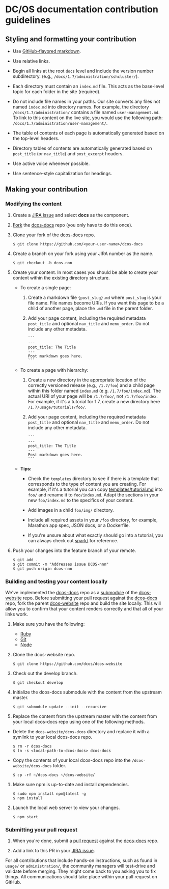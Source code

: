 # DC/OS documentation contribution guidelines

## Styling and formatting your contribution

- Use [GitHub-flavored markdown](https://help.github.com/enterprise/11.10.340/user/articles/github-flavored-markdown/).

- Use relative links.

- Begin all links at the root `docs` level and include the version number subdirectory. (e.g., `/docs/1.7/administration/sshcluster/`).

- Each directory must contain an `index.md` file. This acts as the base-level topic for each folder in the site (required).

- Do not include file names in your paths. Our site converts any files not named `index.md` into directory names. For example, the directory `/docs/1.7/administration/` contains a file named `user-management.md`. To link to this content on the live site, you would use the following path: `/docs/1.7/administration/user-management/`.

- The table of contents of each page is automatically generated based on the top-level headers.

- Directory tables of contents are automatically generated based on `post_title` (or `nav_title`) and `post_excerpt` headers.

- Use active voice whenever possible.

- Use sentence-style capitalization for headings.

## Making your contribution

### Modifying the content

1. Create a [JIRA issue](https://dcosjira.atlassian.net/secure/CreateIssue!default.jspa) and select **docs** as the component.

1. [Fork](https://help.github.com/articles/fork-a-repo/) the [dcos-docs](https://github.com/dcos/dcos-docs) repo (you only have to do this once).

1. Clone your fork of the [dcos-docs](https://github.com/dcos/dcos-docs) repo.

    ```
    $ git clone https://github.com/<your-user-name>/dcos-docs
    ```

1. Create a branch on your fork using your JIRA number as the name.

    ```
    $ git checkout -b dcos-nnn
    ```

1. Create your content. In most cases you should be able to create your content within the existing directory structure. 

    - To create a single page:
        1. Create a markdown file `{post_slug}.md` where `post_slug` is your file name. File names become URIs. If you want this page to be a child of another page, place the `.md` file in the parent folder.
        1. Add your page content, including the required metadata `post_title` and optional `nav_title` and `menu_order`. Do not include any other metadata.
        
               ```
               ---
               post_title: The Title
               ---
               Post markdown goes here.
               ```
    - To create a page with hierarchy:
        1. Create a new directory in the appropriate location of the correctly versioned release (e.g., `/1.7/foo`) and a child page within this folder named `index.md` (e.g. `/1.7/foo/index.md`). The actual URI of your page will be `/1.7/foo/`, not `/1.7/foo/index`. For example, if it's a tutorial for 1.7, create a new directory here `/1.7/usage/tutorials/foo/`.
        1. Add your page content, including the required metadata `post_title` and optional `nav_title` and `menu_order`. Do not include any other metadata.
                
               ```
               ---
               post_title: The Title
               ---
               Post markdown goes here.
               ```

    - **Tips:** 
        * Check the `templates` directory to see if there is a template that corresponds to the type of content you are creating. For example, if it's a tutorial you can copy [templates/tutorial.md](templates/tutorial.md) into `foo/` and rename it to `foo/index.md`. Adapt the sections in your new `foo/index.md` to the specifics of your content.

        * Add images in a child `foo/img/` directory.  

        * Include all required assets in your `/foo` directory, for example, Marathon app spec, JSON docs, or a Dockerfile.

        * If you're unsure about what exactly should go into a tutorial, you can always check out [spark/](/1.7/usage/tutorials/spark/) for reference.

1. Push your changes into the feature branch of your remote.

    ```
    $ git add .
    $ git commit -m "Addresses issue DCOS-nnn"
    $ git push origin dcos-nnn
    ```

### <a name="test-local"></a>Building and testing your content locally

We've implemented the [dcos-docs](https://github.com/dcos/dcos-docs) repo as a [submodule](https://git-scm.com/book/en/v2/Git-Tools-Submodules) of the [dcos-website](https://github.com/dcos/dcos-website) repo. Before submitting your pull request against the [dcos-docs](https://github.com/dcos/dcos-docs) repo, fork the parent [dcos-website](https://github.com/dcos/dcos-website) repo and build the site locally. This will allow you to confirm that your content renders correctly and that all of your links work. 

1. Make sure you have the following: 
    - [Ruby](https://www.ruby-lang.org/en/documentation/installation/)
    - [Git](https://git-scm.com/book/en/v2/Getting-Started-Installing-Git)
    - [Node](https://docs.npmjs.com/getting-started/installing-node)

1. Clone the dcos-website repo.

    ```
    $ git clone https://github.com/dcos/dcos-website
    ```

1. Check out the develop branch.

    ```
    $ git checkout develop
    ```

1. Initialize the dcos-docs submodule with the content from the upstream master.

    ```
    $ git submodule update --init --recursive
    ```

1. Replace the content from the upstream master with the content from your local dcos-docs repo using one of the following methods.

  - Delete the `dcos-website/dcos-dcos` directory and replace it with a symlink to your local dcos-docs repo. 

     ```
     $ rm -r dcos-docs
     $ ln -s <local-path-to-dcos-docs> dcos-docs
     ```
  - Copy the contents of your local dcos-docs repo into the `/dcos-website/dcos-docs` folder.

     ```
     $ cp -rf ~/dcos-docs ~/dcos-website/
     ``` 

1. Make sure npm is up-to-date and install dependencies. 
    
    ```
    $ sudo npm install npm@latest -g
    $ npm install
    ```

1. Launch the local web server to view your changes.

    ```
    $ npm start
    ```
    
### Submitting your pull request

1. When you're done, submit a [pull request](https://help.github.com/articles/using-pull-requests/) against the [dcos-docs](https://github.com/dcos/dcos-docs) repo.

1. Add a link to this PR in your [JIRA issue](https://dcosjira.atlassian.net/).

For all contributions that include hands-on instructions, such as found in `usage/` or `administration/`, the community managers will test-drive and validate before merging. They might come back to you asking you to fix things. All communications should take place within your pull request on GitHub.  
